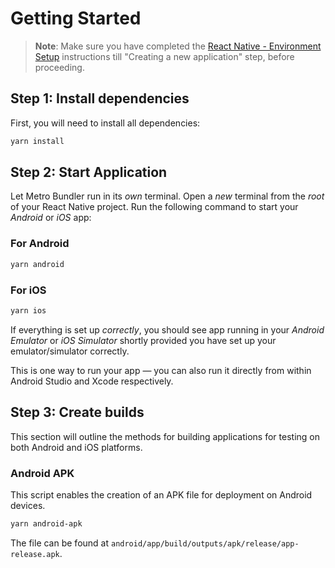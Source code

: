 # Getting Started

> **Note**: Make sure you have completed the [React Native - Environment Setup](https://reactnative.dev/docs/environment-setup) instructions till "Creating a new application" step, before proceeding.

## Step 1: Install dependencies

First, you will need to install all dependencies:

```bash
yarn install
```

## Step 2: Start Application

Let Metro Bundler run in its _own_ terminal. Open a _new_ terminal from the _root_ of your React Native project. Run the following command to start your _Android_ or _iOS_ app:

### For Android

```bash
yarn android
```

### For iOS

```bash
yarn ios
```

If everything is set up _correctly_, you should see app running in your _Android Emulator_ or _iOS Simulator_ shortly provided you have set up your emulator/simulator correctly.

This is one way to run your app — you can also run it directly from within Android Studio and Xcode respectively.

## Step 3: Create builds

This section will outline the methods for building applications for testing on both Android and iOS platforms.

### Android APK

This script enables the creation of an APK file for deployment on Android devices.

```bash
yarn android-apk
```

The file can be found at `android/app/build/outputs/apk/release/app-release.apk`.
